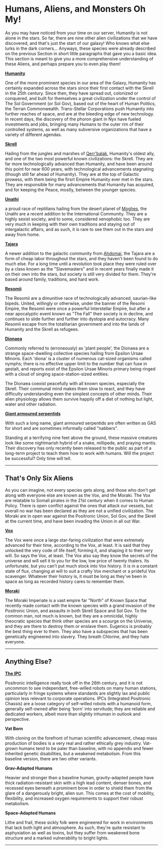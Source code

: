 # Humans, Aliens, and Monsters Oh My!


As you may have noticed from your time on our server, Humanity is not alone in the stars. So far, there are nine other alien civilizations that we have discovered, and that's just the start of our galaxy! Who knows what else lurks in the dark corners...
Anyways, these species were already described on the previous Section in short little paragraphs that gave you a basic idea. This section is meant to give you a more comprehensive understanding of these Aliens, and perhaps prepare you to even play them!

[**Humanity**](https://baystation12.net/lore/Species/Humanity)

One of the more prominent species in our area of the Galaxy, Humanity has certainly expanded across the stars since their first contact with the Skrell in the 25th century. Since then, they have spread out, colonized or conquered, and built for themselves a great civilization under the control of The Sol Government (or Sol Gov), based out of the heart of Human Politics, the Terran Commonwealth. Trans-Stellar Corporations push Humanity into further reaches of space, and are at the bleeding edge of new technology. In recent days, the discovery of the phoron giant in Nyx have fueled investments and jobs, bringing many Humans to the outer rim of their controlled systems, as well as many subversive organizations that have a variety of different agendas. 

[**Skrell**](https://baystation12.net/lore/Species/The-Skrell)

Hailing from the jungles and marshes of [Qerr'balak](https://baystation12.net/lore/Planets-and-Systems/XenoHomeworlds/Qerrbalak), Humanity's oldest ally, and one of the two most powerful known civilizations: the Skrell. They are far more technologically advanced than Humanity, and have been around this point for near 600 years, with technological advancements stagnating (though still far ahead of Humanity). They are at the top of Galactic prowess, with them being the firsrt Empire Humanity ever met in the stars. They are responsible for many advancements that Humanity has acquired, and for keeping the Peace, mostly, between the younger species. 

[**Unathi**](http://baystation12.net/lore/Species/Unathi/Unathi)

a proud race of reptilians hailing from the desert planet of [Moghes](https://baystation12.net/lore/Planets-and-Systems/XenoHomeworlds/Moghes), the Unathi are a recent addition to the International Community. They are a highly sexist society, and to some, considered xenophobic too. They are very much in keeping with their own traditions and staying out of intergalactic affairs, and as such, it is rare to see them out in the stars and away from home.

[**Tajara**](https://baystation12.net/lore/Species/The-Tajara)

A newer addition to the galactic community from [Ahdomai](https://baystation12.net/lore/Planets-and-Systems/XenoHomeworlds/Ahdomai), the Tajara are a form of cheap labor throughout the stars, and they haven't been found to do much else. For a long time until a revolution took place they were ruled over by a class known as the "Slavemasters" and in recent years finally made it on their own into the stars, but society is still very divided for them. They're based around family, traditions, and hard work.

[**Resomii**](http://baystation12.net/lore/Species/Resomi)

The Resomii are a dimunitive race of technologically advanced, saurian-like bipeds. United, willingly or otherwise, under the banner of the Resomi Empire, the Resomii were once a powerful Interstellar Empire, but after a near apocalyptic event known as "The Fall" their society is in decline, and continues to slide further and further into dystopia and autocracy. Many Resomii escape from the totalitarian government and into the lands of Humanity and the Skrell as refugees.

[**Dionaea**](http://baystation12.net/lore/Species/The-Dionaea)

Commonly referred to (erroneously) as 'plant people', the Dionaea are a strange space-dwelling collective species hailing from Epsilon Ursae Minoris. Each 'diona' is a cluster of numerous cat-sized organisms called nymphs; there is no effective upper limit to the number that can fuse in gestalt, and reports exist of the Epsilon Ursae Minoris primary being ringed with a cloud of singing space-station-sized entities.

The Dionaea coexist peacefully with all known species, especially the Skrell. Their communal mind makes them slow to react, and they have difficulty understanding even the simplest concepts of other minds. Their alien physiology allows them survive happily off a diet of nothing but light, water and other radiation.

[**Giant armoured serpentids**](http://baystation12.net/lore/Species/GAS)

With such a long name, giant armoured serpentids are often written as GAS for short and are sometimes informally called "nabbers". 

Standing at a terrifying nine feet above the ground, these massive creatures look like some nightmarish hybrid of a snake, millipede, and praying mantis. Their discovery has only recently been released to the public as part of a long-term project to teach them how to work with humans. Will the project be successful? Only time will tell.

____

## That's Only Six Aliens

As you can imagine, not every species gets along, and those who don't get along with everyone else are known as the Vox, and the Moraki. The Vox are relatable to Somali pirates in the 21st century when it comes to Human Policy. There is open conflict against the ones that attack our vessels, but overall no war has been declared as they are not a unified civilization. The Moraki are in open war against the Positronic Union, Sol Gov, and the Skrell at the current time, and have been invading the Union in all out War. 


[**Vox**](http://baystation12.net/lore/Species/Vox)

The Vox were once a large star-faring civilization that were extremely advanced for their time, according to the Vox, at least. It is said that they unlocked the very code of life itself, forming it, and shaping it to their very will. So says the Vox, at least. The Vox also say they know the secrets of the universe and will sell it to you for the low, low price of twenty thalers. Its unfortunate, but you can’t put much stock into Vox history. It is in a constant state of flux, changing at will to suit a crafty Vox merchant or a prideful Vox scavenger. Whatever their history is, it must be long as they’ve been in space as long as recorded history cares to remember them.

[**Moraki**](https://baystation12.net/lore/Species/Moraki)

The Moraki Imperiate is a vast empire far "North" of Known Space that recently made contact with the known species with a grand invasion of the Positronic Union, and assaults in both Skrell Space and Sol Gov. To the common man, not much is known, but they are a omnicidal, highly theocratic species that think other species are a scourge on the Universe, and they are there to destroy them or enslave them. Eugenics is probably the best thing ever to them. They also have a subspecies that has been genetically engineered into slavery. They breath Chlorine, and they hate everyone. 
____

## Anything Else?

[**The IPC**](http://baystation12.net/lore/Species/The-IPCs)

Positronic intelligence really took off in the 26th century, and it is not uncommon to see independant, free-willed robots on many human stations, particularly in fringe systems where standards are slightly lax and public opinion less relevant to corporate operations. IPCs (Integrated Positronic Chassis) are a loose category of self-willed robots with a humanoid form, generally self-owned after being 'born' into servitude; they are reliable and dedicated workers, albeit more than slightly inhuman in outlook and perspective.

**Vat Born**

With cloning on the forefront of human scientific advancement, cheap mass production of bodies is a very real and rather ethically grey industry. Vat-grown humans tend to be paler than baseline, with no appendix and fewer inherited genetic disabilities, but a weakened metabolism. From this baseline version, there are two other variants. 

**Grav-Adapted Humans** 

Heavier and stronger than a baseline human, gravity-adapted people have thick radiation-resistant skin with a high lead content, denser bones, and recessed eyes beneath a prominent brow in order to shield them from the glare of a dangerously bright, alien sun. This comes at the cost of mobility, flexibility, and increased oxygen requirements to support their robust metabolism.

**Space-Adapted Humans**

Lithe and frail, these sickly folk were engineered for work in environments that lack both light and atmosphere. As such, they're quite resistant to asphyxiation as well as toxins, but they suffer from weakened bone structure and a marked vulnerability to bright lights. 
____
